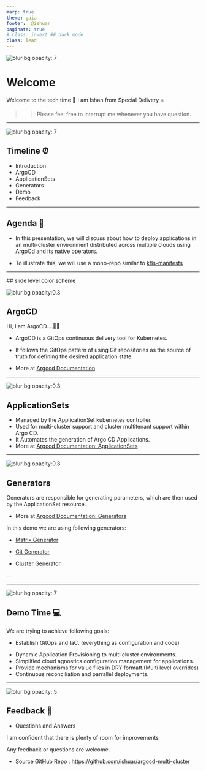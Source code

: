 ```yaml
---
marp: true
theme: gaia
footer: _@ishuar_
paginate: true
# class: invert ## dark mode
class: lead
---
```

<!-- color: "black" -->
![ blur bg opacity:.7](assets/welcome.png)
<!-- _paginate: false -->

# Welcome

Welcome to the tech time :rocket: I am Ishan from Special Delivery :star:

>> Please feel free to interrupt me whenever you have question.

---
![ blur bg opacity:.7](assets/work.png)

## Timeline :alarm_clock:

- Introduction
- ArgoCD
- ApplicationSets
- Generators
- Demo
- Feedback

---

## Agenda :dart:

- In this presentation, we will discuss about how to deploy applications in an multi-cluster environment distributed across multiple clouds using ArgoCd and its native operators.

- To illustrate this, we will use a mono-repo similar to [k8s-manifests](https://github.com/work/k8s-manifests)


---
<!-- _color: "black" --> ## slide level color scheme
![ blur bg opacity:0.3](assets/argocd-image.png)

## ArgoCD

Hi, I am ArgoCD....👋🏻

- ArgoCD is a GitOps continuous delivery tool for Kubernetes.

- It follows the GitOps pattern of using Git repositories as the source of truth for defining the desired application state.

- More at [Argocd Documentation](https://argo-cd.readthedocs.io/en/stable/?_gl=1*vvk4hh*_ga*NTQ3Mzc3Nzc1LjE3MDE0NDI1MTA.*_ga_5Z1VTPDL73*MTcwNDgyMzc2Ny41LjEuMTcwNDgyMzgxNS4wLjAuMA..#overview)

---
![ blur bg opacity:0.3](assets/argocd-image.png)

## ApplicationSets

- Managed by the ApplicationSet kubernetes controller.
- Used for multi-cluster support and cluster multitenant support within Argo CD.
- It Automates the generation of Argo CD Applications.
- More at [Argocd Documentation: ApplicationSets](https://argo-cd.readthedocs.io/en/stable/operator-manual/applicationset/)


---
![ blur bg opacity:0.3](assets/argocd-image.png)

## Generators
<!--class: default -->

Generators are responsible for generating parameters, which are then used by the ApplicationSet resource.

- More at [Argocd Documentation: Generators](https://argo-cd.readthedocs.io/en/stable/operator-manual/applicationset/Generators/)

In this demo we are using following generators:
- [Matrix Generator](https://argo-cd.readthedocs.io/en/stable/operator-manual/applicationset/Generators-Matrix/)
<!-- combines the parameters generated by two child generators -->
- [Git Generator](https://argo-cd.readthedocs.io/en/stable/operator-manual/applicationset/Generators-Git/)
<!-- the Cluster generator produces parameters based on the list of items found within the cluster secret. -->
- [Cluster Generator](https://argo-cd.readthedocs.io/en/stable/operator-manual/applicationset/Generators-Cluster/)

...

---
![ blur bg opacity:.7](assets/work.png)

## Demo Time :computer:

We are trying to achieve following goals:

- Establish GitOps and IaC. (everything as configuration and code)
* Dynamic Application Provisioning to multi cluster environments.
* Simplified cloud agnostics configuration management for applications.
* Provide mechanisms for value files in DRY formatt.(Multi level overrides)
* Continuous reconciliation and parrallel deployments.

---
![ blur bg opacity:.5](assets/mandala.png)

## Feedback :raising_hand:

- Questions and Answers

I am confident that there is plenty of room for improvements

Any feedback or questions are welcome.

* Source GitHub Repo : https://github.com/ishuar/argocd-multi-cluster
